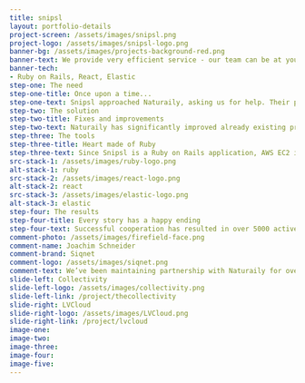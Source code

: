 ```yaml
---
title: snipsl
layout: portfolio-details
project-screen: /assets/images/snipsl.png
project-logo: /assets/images/snipsl-logo.png
banner-bg: /assets/images/projects-background-red.png
banner-text: We provide very efficient service - our team can be at your disposal within couple of days since the first time you contact us.
banner-tech:
- Ruby on Rails, React, Elastic
step-one: The need
step-one-title: Once upon a time...
step-one-text: Snipsl approached Naturaily, asking us for help. Their product was lacking documentation - it was a black box that needed lots of fixes and improvements. Features that had been worked on by previous IT teams working with Snipsl were not functioning properly, therefore, at that time, they were not implemented.<br><br>On top of the regular bug fixing and active maintenance of the service, Snipsl group requested implementation of a Shopify-based online store to provide steady income for the service as well as other minor but useful features.
step-two: The solution
step-two-title: Fixes and improvements
step-two-text: Naturaily has significantly improved already existing product by fixing issues left by previous Snipsl developers as well as creating new features and functionalities.<br><br>New Snipsl shop allows authors to earn money and provides first monetization model since the very launch of the platform. The shop offers hardcover versions of the books as well as Snipsl e-books.<br><br>Survey system was added so authors can better interact with their readers. Now authors can not only share text posts but also sounds and pictures.<br><br>Users can now like the stories with the heart icon and share them on Facebook and other social media.
step-three: The tools
step-three-title: Heart made of Ruby
step-three-text: Since Snipsl is a Ruby on Rails application, AWS EC2 instance has been chosen for the server.<br><br>It opened a door for Naturaily to implement many other useful Amazon services, such as RDS PostgreSQL database, ElastiCache Redis, CloudFront, Route53 and VPC.<br><br>Snipsl’s website utilizes React with Redux for the frontend which is stored on AWS S3. Mobile applications for iOS and Android were created natively.<br><br>The e-shop stands strong on Shopify platform.<br><br>Project has been managed using Kanban methodology.
src-stack-1: /assets/images/ruby-logo.png
alt-stack-1: ruby
src-stack-2: /assets/images/react-logo.png
alt-stack-2: react
src-stack-3: /assets/images/elastic-logo.png
alt-stack-3: elastic
step-four: The results
step-four-title: Every story has a happy ending
step-four-text: Successful cooperation has resulted in over 5000 active users, 900 books published by 500 authors, online shop and bug-free service.
comment-photo: /assets/images/firefield-face.png
comment-name: Joachim Schneider
comment-brand: Siqnet
comment-logo: /assets/images/siqnet.png
comment-text: We’ve been maintaining partnership with Naturaily for over a year. Marcin and his team have always delivered on time. They are excellent developers that managed to improve and support our product which, at that time, had no documentation left by previous team. Since the collaboration with Naturaily is very successful I would definitely recommend them to anyone looking for professional Ruby on Rails developers.
slide-left: Collectivity
slide-left-logo: /assets/images/collectivity.png
slide-left-link: /project/thecollectivity
slide-right: LVCloud
slide-right-logo: /assets/images/LVCloud.png
slide-right-link: /project/lvcloud
image-one:
image-two:
image-three:
image-four:
image-five:
---
```

